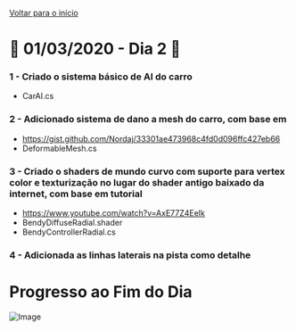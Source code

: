 [Voltar para o início](../../README.md)
# :calendar: 01/03/2020 - Dia 2 :calendar:
### 1 - Criado o sistema básico de AI do carro
* CarAI.cs
### 2 - Adicionado sistema de dano a mesh do carro, com base em
* https://gist.github.com/Nordaj/33301ae473968c4fd0d096ffc427eb66 
* DeformableMesh.cs
### 3 - Criado o shaders de mundo curvo com suporte para vertex color e texturização no lugar do shader antigo baixado da internet, com base em tutorial
* https://www.youtube.com/watch?v=AxE77Z4EeIk
* BendyDiffuseRadial.shader
* BendyControllerRadial.cs
### 4 - Adicionada as linhas laterais na pista como detalhe
# Progresso ao Fim do Dia
![Image](../Images/01-03-2020/end_1.png)